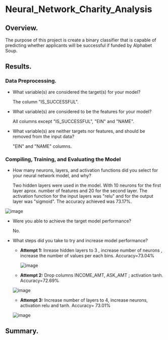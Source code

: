 # Neural_Network_Charity_Analysis

## Overview.

The purpose of this project is create a binary classifier that is capable of predicting whether applicants will be successful if funded by Alphabet Soup.

## Results.

### Data Preprocessing.
- What variable(s) are considered the target(s) for your model?
  
  The column "IS_SUCCESSFUL".
  
- What variable(s) are considered to be the features for your model?
  
  All columns except "IS_SUCCESSFUL", "EIN" and "NAME".
  
- What variable(s) are neither targets nor features, and should be removed from the input data?
  
  "EIN" and "NAME" columns.
  
### Compiling, Training, and Evaluating the Model
- How many neurons, layers, and activation functions did you select for your neural network model, and why?

  Two hidden layers were used in the model. With 10 neurons for the first layer aprox. number of features and 20 for the second layer.  The activation function for the     input layers was "relu" and for the output layer was "sigmoid". The accuracy achieved was  73.17%.
  
![image](https://user-images.githubusercontent.com/120151872/236702948-9bf08a11-effd-4ae7-b463-789afbb0b917.png)

- Were you able to achieve the target model performance?
  
  No.

- What steps did you take to try and increase model performance?

    - **Attempt 1:** Inrease hidden layers to 3 , increase number of neurons , increase the number of values per each bins.  Accuracy=73.04%
      
      ![image](https://user-images.githubusercontent.com/120151872/236703764-eae2ec47-5b94-49ad-b43d-46470312b877.png)

    - **Attempt 2:** Drop columns INCOME_AMT, ASK_AMT ; activation tanh. Accuracy=72.69%
    
    ![image](https://user-images.githubusercontent.com/120151872/236704413-a51c4c8b-b267-4122-bc98-5da71f750f65.png)
    
    - **Attempt 3:** Increase number of layers to 4, increase neurons, activation relu and tanh. Accuracy= 73.01%
    
    ![image](https://user-images.githubusercontent.com/120151872/236704998-0b5f27c4-1dc7-4d10-b7ef-6e8516fef2f0.png)


## Summary.
